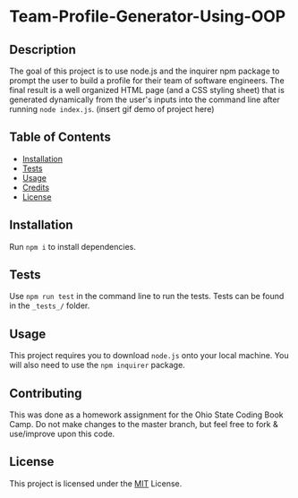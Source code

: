 # Team-Profile-Generator-Using-OOP

## Description
The goal of this project is to use node.js and the inquirer npm package to prompt the user to build a profile for their team of software engineers. The final result is a well organized HTML page (and a CSS styling sheet) that is generated dynamically from the user's inputs into the command line after running `node index.js`. 
(insert gif demo of project here)

## Table of Contents
- [Installation](#installation)
- [Tests](#tests)
- [Usage](#usage)
- [Credits](#credits)
- [License](#license)

## Installation
Run `npm i` to install dependencies. 

## Tests
Use `npm run test` in the command line to run the tests. Tests can be found in the `_tests_/` folder. 

## Usage 
This project requires you to download `node.js` onto your local machine. You will also need to use the `npm inquirer` package.

## Contributing 
This was done as a homework assignment for the Ohio State Coding Book Camp. Do not make changes to the master branch, but feel free to fork & use/improve upon this code.

## License 
This project is licensed under the [MIT](https://www.mit.edu/~amini/LICENSE.md) License. 